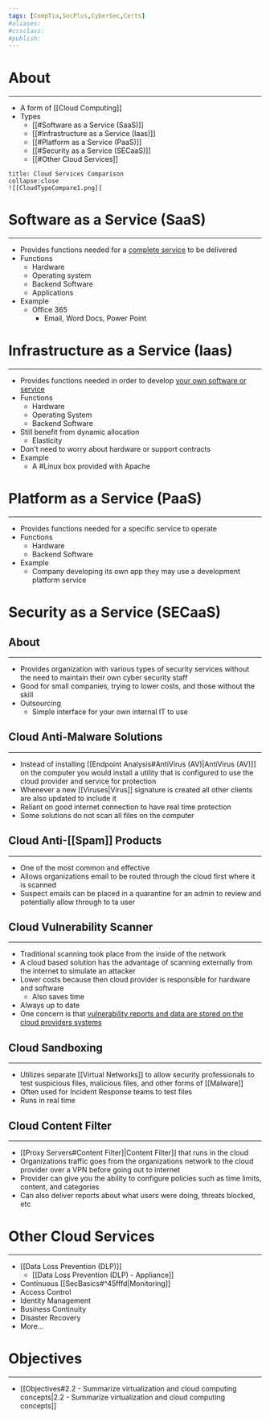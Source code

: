 ```yaml
---
tags: [CompTia,SecPlus,CyberSec,Certs]
#aliases:
#cssclass:
#publish:
---
```


# About
---
- A form of [[Cloud Computing]]
- Types
	- [[#Software as a Service (SaaS)]]
	- [[#Infrastructure as a Service (Iaas)]]
	- [[#Platform as a Service (PaaS)]]
	- [[#Security as a Service (SECaaS)]]
	- [[#Other Cloud Services]]

```ad-info
title: Cloud Services Comparison
collapse:close
![[CloudTypeCompare1.png]]
```

# Software as a Service (SaaS)
---
- Provides functions needed for a <u>complete service</u> to be delivered
- Functions
	- Hardware
	- Operating system
	- Backend Software
	- Applications
- Example
	- Office 365
		- Email, Word Docs, Power Point

# Infrastructure as a Service (Iaas)
---
- Provides functions needed in order to develop <u>your own software or service</u>
- Functions
	- Hardware
	- Operating System
	- Backend Software
- Still benefit from dynamic allocation
	- Elasticity
- Don't need to worry about hardware or support contracts
- Example
	- A #Linux box provided with Apache

# Platform as a Service (PaaS)
---
- Provides functions needed for a specific service to operate
- Functions
	- Hardware
	- Backend Software
- Example
	- Company developing its own app they may use a development platform service

# Security as a Service (SECaaS)

## About
---
- Provides organization with various types of security services without the need to maintain their own cyber security staff
- Good for small companies, trying to lower costs, and those without the skill
- Outsourcing
	- Simple interface for your own internal IT to use

## Cloud Anti-Malware Solutions
---
- Instead of installing [[Endpoint Analysis#AntiVirus (AV)|AntiVirus (AV)]] on the computer you would install a utility that is configured to use the cloud provider and service for protection
- Whenever a new [[Viruses|Virus]] signature is created all other clients are also updated to include it
- Reliant on good internet connection to have real time protection
- Some solutions do not scan all files on the computer

## Cloud Anti-[[Spam]] Products
---
- One of the most common and effective
- Allows organizations email to be routed through the cloud first where it is scanned
- Suspect emails can be placed in a quarantine for an admin to review and potentially allow through to ta user

## Cloud Vulnerability Scanner
---
- Traditional scanning took place from the inside of the network
- A cloud based solution has the advantage of scanning externally from the internet to simulate an attacker
- Lower costs because then cloud provider is responsible for hardware and software
	- Also saves time
- Always up to date
- One concern is that <u>vulnerability reports and data are stored on the cloud providers systems</u>

## Cloud Sandboxing
---
- Utilizes separate [[Virtual Networks]] to allow security professionals to test suspicious files, malicious files, and other forms of [[Malware]]
- Often used for Incident Response teams to test files
- Runs in real time

## Cloud Content Filter
---
- [[Proxy Servers#Content Filter]|Content Filter]] that runs in the cloud
- Organizations traffic goes from the organizations network to the cloud provider over a VPN before going out to internet
- Provider can give you the ability to configure policies such as time limits, content, and categories
- Can also deliver reports about what users were doing, threats blocked, etc

# Other Cloud Services
---
- [[Data Loss Prevention (DLP)]]
	- [[Data Loss Prevention (DLP) - Appliance]]
- Continuous [[SecBasics#^45fffd|Monitoring]]
- Access Control
- Identity Management
- Business Continuity
- Disaster Recovery
- More...

# Objectives
---
- [[Objectives#2.2 - Summarize virtualization and cloud computing concepts|2.2 - Summarize virtualization and cloud computing concepts]]